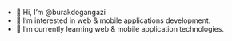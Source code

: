 - 👋 Hi, I’m @burakdogangazi
- 👀 I’m interested in web & mobile applications development.
- 🌱 I’m currently learning web & mobile application technologies.

<!---
burakdogangazi/burakdogangazi is a ✨ special ✨ repository because its `README.md` (this file) appears on your GitHub profile.
You can click the Preview link to take a look at your changes.
--->
